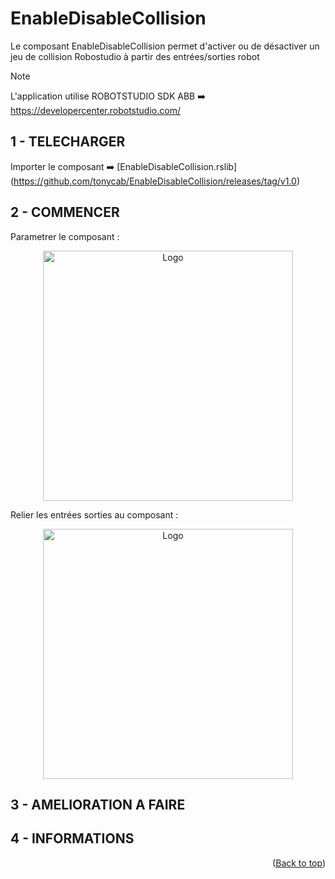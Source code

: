 <a id="readme-top"></a>

# EnableDisableCollision

Le composant EnableDisableCollision permet d'activer ou de désactiver un jeu de collision Robostudio à partir des entrées/sorties robot

> [!NOTE]
> L'application utilise ROBOTSTUDIO SDK ABB ➡️ https://developercenter.robotstudio.com/

## 1 - TELECHARGER

Importer le composant ➡️ [EnableDisableCollision.rslib] (https://github.com/tonycab/EnableDisableCollision/releases/tag/v1.0)

## 2 - COMMENCER

Parametrer le composant :

<!-- Capture -->
<div align="center">
  <a href="https://github.com/tonycab/AbbBackup">
    <img src="Capture1.png" alt="Logo" width="400">
  </a>
</div>

Relier les entrées sorties au composant :
<!-- Capture -->
<div align="center">
  <a href="https://github.com/tonycab/AbbBackup">
    <img src="Capture3.png" alt="Logo" width="400">
  </a>
</div>

## 3 - AMELIORATION A FAIRE

## 4 - INFORMATIONS

<p align="right">(<a href="#readme-top">Back to top</a>)</p>
